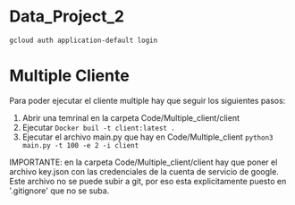 # Data_Project_2
`gcloud auth application-default login`

# Multiple Cliente
Para poder ejecutar el cliente multiple hay que seguir los siguientes pasos:
1. Abrir una temrinal en la carpeta Code/Multiple_client/client
2. Ejecutar `Docker buil -t client:latest .`
3. Ejecutar el archivo main.py que hay en Code/Multiple_client `python3 main.py -t 100 -e 2 -i client`

IMPORTANTE: en la carpeta Code/Multiple_client/client hay que poner el archivo key.json con las credenciales de la cuenta de servicio de google. Este archivo no se puede subir a git, por eso esta explicitamente puesto en '.gitignore' que no se suba.